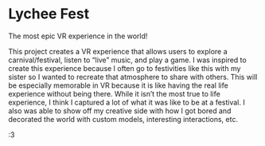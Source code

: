 # Lychee Fest
The most epic VR experience in the world!

This project creates a VR experience that allows users to explore a carnival/festival, listen to “live” music, and play a game. I was inspired to create this experience because I often go to festivities like this with my sister so I wanted to recreate that atmosphere to share with others. This will be especially memorable in VR because it is like having the real life experience without being there. While it isn’t the most true to life experience, I think I captured a lot of what it was like to be at a festival. I also was able to show off my creative side with how I got bored and decorated the world with custom models, interesting interactions, etc. 

:3
